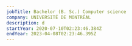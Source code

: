 ```yaml
---
jobTitle: Bachelor (B. Sc.) Computer science
company: UNIVERSITÉ DE MONTRÉAL
description: d
startYear: 2020-07-10T02:23:46.384Z
endYear: 2023-04-08T02:23:46.395Z
---
```


